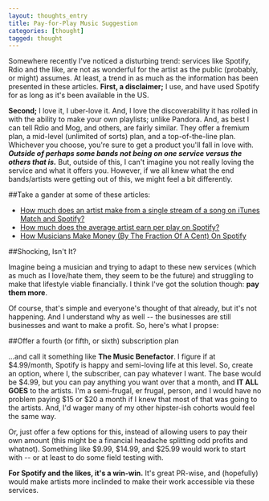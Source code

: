 ```yaml
---
layout: thoughts_entry
title: Pay-for-Play Music Suggestion
categories: [thought]
tagged: thought
---
```


Somewhere recently I've noticed a disturbing trend: services like Spotify, Rdio and the like, are not as wonderful for the artist as the public (probably, or might) assumes. At least, a trend in as much as the information has been presented in these articles. **First, a disclaimer;** I use, and have used Spotify for as long as it's been available in the US.

**Second;** I love it, I uber-love it. And, I love the discoverability it has rolled in with the ability to make your own playlists; unlike Pandora. And, as best I can tell Rdio and Mog, and others, are fairly similar. They offer a fremium plan, a mid-level (unlimited of sorts) plan, and a top-of-the-line plan. Whichever you choose, you're sure to get a product you'll fall in love with. _**Outside of perhaps some bands not being on one service versus the others that is.**_ But, outside of this, I can't imagine you not really loving the service and what it offers you. However, if we all knew what the end bands/artists were getting out of this, we might feel a bit differently.

##Take a gander at some of these articles:

- [How much does an artist make from a single stream of a song on iTunes Match and Spotify?](http://thenextweb.com/apple/2012/09/03/less-than-a-stinkin-cent/)
- [How much does the average artist earn per play on Spotify?](http://www.quora.com/Spotify/How-much-does-the-average-artist-earn-per-play-on-Spotify)
- [How Musicians Make Money (By The Fraction Of A Cent) On Spotify](http://www.npr.org/blogs/therecord/2012/09/26/161758720/how-musicians-make-money-by-the-fraction-of-a-cent-on-spotify)

##Shocking, Isn't It?

Imagine being a musician and trying to adapt to these new services (which as much as I love/hate them, they seem to be the future) and struggling to make that lifestyle viable financially. I think I've got the solution though: **pay them more**.

Of course, that's simple and everyone's thought of that already, but it's not happening. And I understand why as well -- the businesses are still businesses and want to make a profit. So, here's what I propse:

##Offer a fourth (or fifth, or sixth) subscription plan

...and call it something like **The Music Benefactor**. I figure if at $4.99/month, Spotify is happy and semi-loving life at this level. So, create an option, where I, the subscriber, can pay whatever I want. The base would be $4.99, but you can pay anything you want over that a month, and **IT ALL GOES** to the artists. I'm a semi-frugal, er frugal, person, and I would have no problem paying $15 or $20 a month if I knew that most of that was going to the artists. And, I'd wager many of my other hipster-ish cohorts would feel the same way.

Or, just offer a few options for this, instead of allowing users to pay their own amount (this might be a financial headache splitting odd profits and whatnot). Something like $9.99, $14.99, and $25.99 would work to start with -- or at least to do some field testing with.

**For Spotify and the likes, it's a win-win.** It's great PR-wise, and (hopefully) would make artists more inclinded to make their work accessible via these services.